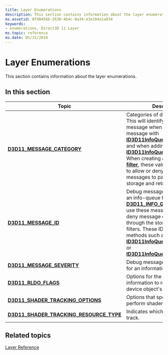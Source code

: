 ```yaml
---
title: Layer Enumerations
description: This section contains information about the layer enumerations.
ms.assetid: 0fd0456b-2638-4b4c-8a34-a3e104a1a034
keywords:
- enumerations, Direct3D 11 Layer
ms.topic: reference
ms.date: 05/31/2018
---
```


# Layer Enumerations

This section contains information about the layer enumerations.


## In this section



| Topic                                                                                             | Description                                                                                                                                                                                                                                                                                                                                                                                                                                                                             |
|---------------------------------------------------------------------------------------------------|-----------------------------------------------------------------------------------------------------------------------------------------------------------------------------------------------------------------------------------------------------------------------------------------------------------------------------------------------------------------------------------------------------------------------------------------------------------------------------------------|
| [**D3D11\_MESSAGE\_CATEGORY**](/windows/desktop/api/D3D11SDKLayers/ne-d3d11sdklayers-d3d11_message_category)<br/>                             | Categories of debug messages. This will identify the category of a message when retrieving a message with [**ID3D11InfoQueue::GetMessage**](/windows/desktop/api/D3D11SDKLayers/nf-d3d11sdklayers-id3d11infoqueue-getmessage) and when adding a message with [**ID3D11InfoQueue::AddMessage**](/windows/desktop/api/D3D11SDKLayers/nf-d3d11sdklayers-id3d11infoqueue-addmessage). When creating an [**info queue filter**](/windows/desktop/api/D3D11SDKLayers/ns-d3d11sdklayers-d3d11_info_queue_filter), these values can be used to allow or deny any categories of messages to pass through the storage and retrieval filters.<br/> |
| [**D3D11\_MESSAGE\_ID**](/windows/desktop/api/D3D11SDKLayers/ne-d3d11sdklayers-d3d11_message_id)<br/>                                         | Debug messages for setting up an info-queue filter (see [**D3D11\_INFO\_QUEUE\_FILTER**](/windows/desktop/api/D3D11SDKLayers/ns-d3d11sdklayers-d3d11_info_queue_filter)); use these messages to allow or deny message categories to pass through the storage and retrieval filters. These IDs are used by methods such as [**ID3D11InfoQueue::GetMessage**](/windows/desktop/api/D3D11SDKLayers/nf-d3d11sdklayers-id3d11infoqueue-getmessage) or [**ID3D11InfoQueue::AddMessage**](/windows/desktop/api/D3D11SDKLayers/nf-d3d11sdklayers-id3d11infoqueue-addmessage). <br/>                                                             |
| [**D3D11\_MESSAGE\_SEVERITY**](/windows/desktop/api/D3D11SDKLayers/ne-d3d11sdklayers-d3d11_message_severity)<br/>                             | Debug message severity levels for an information queue.<br/>                                                                                                                                                                                                                                                                                                                                                                                                                      |
| [**D3D11\_RLDO\_FLAGS**](/windows/desktop/api/D3D11SDKLayers/ne-d3d11sdklayers-d3d11_rldo_flags)<br/>                                         | Options for the amount of information to report about a device object's lifetime.<br/>                                                                                                                                                                                                                                                                                                                                                                                            |
| [**D3D11\_SHADER\_TRACKING\_OPTIONS**](/windows/win32/api/d3d11sdklayers/ne-d3d11sdklayers-d3d11_shader_tracking_options)<br/>              | Options that specify how to perform shader debug tracking.<br/>                                                                                                                                                                                                                                                                                                                                                                                                                   |
| [**D3D11\_SHADER\_TRACKING\_RESOURCE\_TYPE**](/windows/desktop/api/D3D11SDKLayers/ne-d3d11sdklayers-d3d11_shader_tracking_resource_type)<br/> | Indicates which resource types to track.<br/>                                                                                                                                                                                                                                                                                                                                                                                                                                     |



 

## Related topics

<dl> <dt>

[Layer Reference](d3d11-graphics-reference-d3d11-layer.md)
</dt> </dl>

 

 





